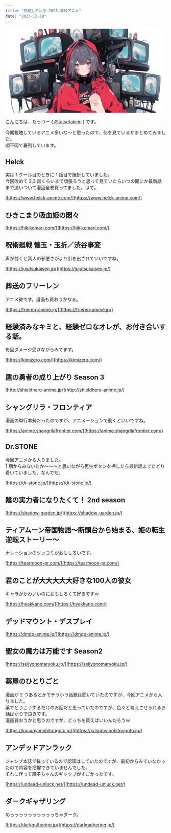 ```yaml
---
title: "視聴している 2023 年秋アニメ"
date: "2023-12-18"
---
```


![](assets/n1b9bd408add8_534428a51fe3809a8f314ebb23ce6f81.png)

こんにちは、たっつー ( [@tatsutakein](https://twitter.com/tatsutakein) ) です。  
  
今期視聴しているアニメ多いな〜と思ったので、何を見ているかまとめてみました。  
順不同で羅列しています。

## Helck

実は 1 クール目のときに 1 話目で挫折していました。  
今回改めて 2,3 話くらいまで頑張ろうと思って見ていたらいつの間にか最新話まで追いついて漫画全巻買ってました。はて。

[https://www.helck-anime.com/](https://www.helck-anime.com/)

## ひきこまり吸血姫の悶々

[https://hikikomari.com/](https://hikikomari.com/)

## 呪術廻戦 懐玉・玉折／渋谷事変

声が付くと真人の邪悪さがより引き出されていいですね。

[https://jujutsukaisen.jp/](https://jujutsukaisen.jp/)

## 葬送のフリーレン

アニメ勢です。漫画も買おうかなぁ。

[https://frieren-anime.jp/](https://frieren-anime.jp/)

## 経験済みなキミと、経験ゼロなオレが、お付き合いする話。

毎回ダメージ受けながらみてます。

[https://kimizero.com/](https://kimizero.com/)

## 盾の勇者の成り上がり Season 3

[http://shieldhero-anime.jp/](http://shieldhero-anime.jp/)

## シャングリラ・フロンティア

漫画の単行本勢だったのですが、アニメーションで動くといいですね。

[https://anime.shangrilafrontier.com/](https://anime.shangrilafrontier.com/)

## Dr.STONE

今回アニメから入りました。  
1 期からみないとか〜〜〜と思いながら再生ボタンを押したら最新話までたどり着いていました。なんでだ。

[https://dr-stone.jp/](https://dr-stone.jp/)

## 陰の実力者になりたくて！ 2nd season

[https://shadow-garden.jp/](https://shadow-garden.jp/)

## ティアムーン帝国物語～断頭台から始まる、姫の転生逆転ストーリー～

ナレーションのツッコミがおもしろいです。

[https://tearmoon-pr.com/](https://tearmoon-pr.com/)

## 君のことが大大大大大好きな100人の彼女

キャラがかわいいのにおもしろくて好きですｗ

[https://hyakkano.com/](https://hyakkano.com/)

## デッドマウント・デスプレイ

[https://dmdp-anime.jp/](https://dmdp-anime.jp/)

## 聖女の魔力は万能です Season2

[https://seijyonomaryoku.jp/](https://seijyonomaryoku.jp/)

## 薬屋のひとりごと

漫画が 2 つあるとかでチラホラ話題は聞いていたのですが、今回アニメから入りました。  
薬でどうこうするだけのお話だと思っていたのですが、色々と考えさせられるお話ばかりで良きです。  
漫画買おうかと思うのですが、どっちを買えばいいんだろうｗ

[https://kusuriyanohitorigoto.jp/](https://kusuriyanohitorigoto.jp/)

## アンデッドアンラック

ジャンプ本誌で載っているので認知はしていたのですが、最初からみていなかったので内容を把握できていませんでした。  
それに伴って風子ちゃんのギャップがすごかったです。

[https://undead-unluck.net/](https://undead-unluck.net/)

## ダークギャザリング

めっっっっっっっっっっちゃダーク。

[https://darkgathering.jp/](https://darkgathering.jp/)
